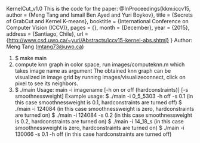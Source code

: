 KernelCut_v1.0
This is the code for the paper:
@InProceedings{kkm:iccv15,
  author = {Meng Tang and Ismail Ben Ayed and Yuri Boykov},
  title = {Secrets of GrabCut and Kernel K-means},
  booktitle = {International Conference on Computer Vision (ICCV)},
  pages = {},
  month = {December},
  year = {2015},
  address = {Santiago, Chile},
  url = {http://www.csd.uwo.ca/~yuri/Abstracts/iccv15-kernel-abs.shtml}
}
Author: Meng Tang (mtang73@uwo.ca)

1. $ make main
2. compute knn graph in color space, run images/computeknn.m which takes image name as argument
   The obtained knn graph can be visualized in image grid by running images/visualizeconnect, click on pixel to see its neighbors.
3. $ ./main
   Usage: main -i imagename [-h on or off (hardconstraints)] [-s smoothnessweight]
   Example usage:
   $ ./main -i 0_5_5303 -h off -s 0.1 (in this case smoothnessweight is 0.1, hardconstraints are turned off)
   $ ./main -i 124084 (in this case smoothnessweight is zero, hardconstraints are turned on)
   $ ./main -i 124084 -s 0.2 (in this case smoothnessweight is 0.2, hardconstraints are turned on)
   $ ./main -i 14_18_s (in this case smoothnessweight is zero, hardconstraints are turned on)
   $ ./main -i 130066 -s 0.1 -h off (in this case hardconstraints are turned off)

   
